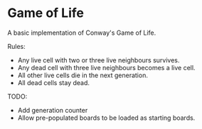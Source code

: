 # Game of Life
A basic implementation of Conway's Game of Life.

Rules:
- Any live cell with two or three live neighbours survives.
- Any dead cell with three live neighbours becomes a live cell.
- All other live cells die in the next generation.
- All dead cells stay dead.

TODO:
- Add generation counter
- Allow pre-populated boards to be loaded as starting boards.
